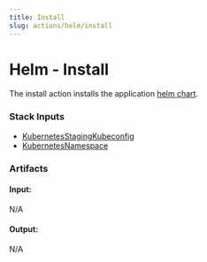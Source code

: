 ```yaml
---
title: Install
slug: actions/helm/install
---
```


# Helm - Install

The install action installs the application [helm chart](https://helm.sh/).

### Stack Inputs

- [KubernetesStagingKubeconfig](/inputs/kubernetes#fields)
- [KubernetesNamespace](/inputs/kubernetes#fields)

### Artifacts

#### Input:

N/A

#### Output:

N/A
